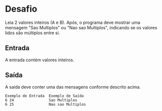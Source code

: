 # Desafio
Leia 2 valores inteiros (A e B). Após, o programa deve mostrar uma mensagem "Sao Multiplos" ou "Nao sao Multiplos", indicando se os valores lidos são múltiplos entre si.

## Entrada
A entrada contém valores inteiros.

## Saída
A saída deve conter uma das mensagens conforme descrito acima.

 
    Exemplo de Entrada	Exemplo de Saída
    6 24                Sao Multiplos
    6 25                Nao sao Multiplos